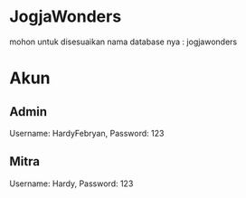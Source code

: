 # JogjaWonders
mohon untuk disesuaikan
nama database nya : jogjawonders	
# Akun	
## Admin	
Username: HardyFebryan, Password: 123

## Mitra
Username: Hardy, Password: 123

